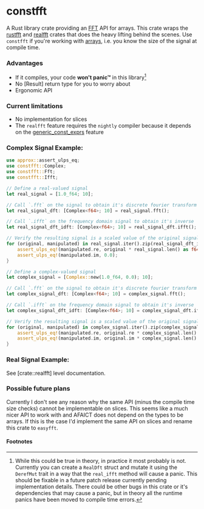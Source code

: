 # constfft
A Rust library crate providing an [FFT] API for arrays. This crate wraps the
[rustfft] and [realfft] crates that does the heavy lifting behind the scenes.
Use `constfft` if you're working with [arrays], i.e. you know the size of the
signal at compile time.

### Advantages
* If it compiles, your code **won't panic™** in this library[^panic]
* No [Result] return type for you to worry about
* Ergonomic API

### Current limitations
* No implementation for slices
* The `realfft` feature requires the `nightly` compiler because it depends on
  the [generic_const_exprs] feature

### Complex Signal Example:
```rust
use approx::assert_ulps_eq;
use constfft::Complex;
use constfft::Fft;
use constfft::Ifft;

// Define a real-valued signal
let real_signal = [1.0_f64; 10];

// Call `.fft` on the signal to obtain it's discrete fourier transform
let real_signal_dft: [Complex<f64>; 10] = real_signal.fft();

// Call `.ifft` on the frequency domain signal to obtain it's inverse
let real_signal_dft_idft: [Complex<f64>; 10] = real_signal_dft.ifft();

// Verify the resulting signal is a scaled value of the original signal
for (original, manipulated) in real_signal.iter().zip(real_signal_dft_idft) {
    assert_ulps_eq!(manipulated.re, original * real_signal.len() as f64);
    assert_ulps_eq!(manipulated.im, 0.0);
}

// Define a complex-valued signal
let complex_signal = [Complex::new(1.0_f64, 0.0); 10];

// Call `.fft` on the signal to obtain it's discrete fourier transform
let complex_signal_dft: [Complex<f64>; 10] = complex_signal.fft();

// Call `.ifft` on the frequency domain signal to obtain it's inverse
let complex_signal_dft_idft: [Complex<f64>; 10] = complex_signal_dft.ifft();

// Verify the resulting signal is a scaled value of the original signal
for (original, manipulated) in complex_signal.iter().zip(complex_signal_dft_idft) {
    assert_ulps_eq!(manipulated.re, original.re * complex_signal.len() as f64);
    assert_ulps_eq!(manipulated.im, original.im * complex_signal.len() as f64);
}
```

### Real Signal Example:
See [crate::realfft] level documentation.

### Possible future plans
Currently I don't see any reason why the same API (minus the compile time size
checks) cannot be implementable on slices. This seems like a much nicer API to
work with and AFAICT does not depend on the types to be arrays. If this is the
case I'd implement the same API on slices and rename this crate to `easyfft`.

#### Footnotes
[^panic]: While this could be true in theory, in practice it most probably is not.
Currently you can create a `RealDft` struct and mutate it using the `DerefMut`
trait in a way that the `real_ifft` method will cause a panic. This should be
fixable in a future patch release currently pending implementation details.
There could be other bugs in this crate or it's dependencies that may cause a
panic, but in theory all the runtime panics have been moved to compile time
errors.

[FFT]: https://en.wikipedia.org/wiki/Fast_Fourier_transform
[rustfft]: https://docs.rs/rustfft/latest/rustfft/
[realfft]: https://docs.rs/realfft/latest/realfft/
[arrays]: https://doc.rust-lang.org/std/primitive.array.html
[generic_const_exprs]: https://github.com/rust-lang/rust/issues/76560
